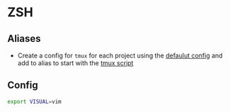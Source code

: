 # ZSH

## Aliases

* Create a config for `tmux` for each project using the [defaulut config](/tmux/default-layout.conf) and add to alias to start with the [tmux script](/scripts/tmux.sh)

## Config

```bash
export VISUAL=vim
```

